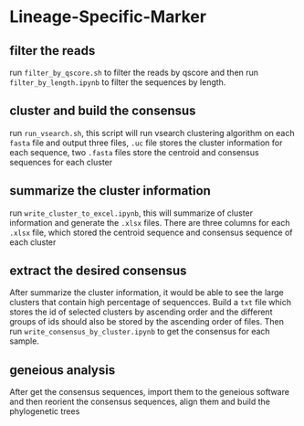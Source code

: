 # Lineage-Specific-Marker
## filter the reads 
run `filter_by_qscore.sh` to filter the reads by qscore and then run `filter_by_length.ipynb` to filter the sequences by length.
## cluster and build the consensus
run `run_vsearch.sh`, this script will run vsearch clustering algorithm on each `fasta` file and output three files, `.uc` file stores the cluster information for each sequence, two `.fasta` files store the centroid and consensus sequences for each cluster
## summarize the cluster information
run `write_cluster_to_excel.ipynb`, this will summarize of cluster information and generate the `.xlsx` files. There are three columns for each `.xlsx` file, which stored the centroid sequence and consensus sequence of each cluster
## extract the desired consensus
After summarize the cluster information, it would be able to see the large clusters that contain high percentage of sequencces. Build a `txt` file which stores the id of selected clusters by ascending order and the different groups of ids should also be stored by the ascending order of files. Then run `write_consensus_by_cluster.ipynb` to get the consensus for each sample.
## geneious analysis
After get the consensus sequences, import them to the geneious software and then reorient the consensus sequences, align them and build the phylogenetic trees
